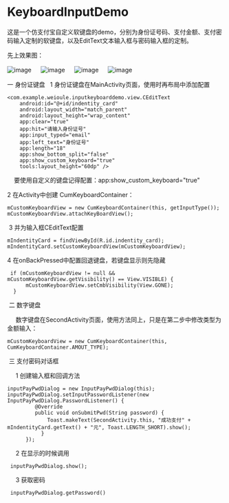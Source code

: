 # KeyboardInputDemo
这是一个仿支付宝自定义软键盘的demo，分别为身份证号码、支付金额、支付密码输入定制的软键盘，以及EditText文本输入框与密码输入框的定制。

先上效果图：

![image](https://github.com/weioule/KeyboardInputDemo/blob/master/app/img/img01.jpg) 　
![image](https://github.com/weioule/KeyboardInputDemo/blob/master/app/img/img02.jpg) 　
![image](https://github.com/weioule/KeyboardInputDemo/blob/master/app/img/img03.jpg) 　
![image](https://github.com/weioule/KeyboardInputDemo/blob/master/app/img/img04.jpg) 　



一 身份证键盘
  1 身份证键盘在MainActivity页面，使用时再布局中添加配置

    <com.example.weioule.inputkeyboarddemo.view.CEditText
        android:id="@+id/indentity_card"
        android:layout_width="match_parent"
        android:layout_height="wrap_content"
        app:clear="true"
        app:hit="请输入身份证号"
        app:input_typed="email"
        app:left_text="身份证号"
        app:length="18"
        app:show_bottom_split="false"
        app:show_custom_keyboard="true"
        tools:layout_height="60dp" />

    要使用自定义的键盘记得配置：app:show_custom_keyboard="true"
    
    
2 在Activity中创建 CumKeyboardContainer：
​

    mCustomKeyboardView = new CumKeyboardContainer(this, getInputType());
    mCustomKeyboardView.attachKeyBoardView();


​
3 并为输入框CEditText配置
  
    mIndentityCard = findViewById(R.id.indentity_card);
    mIndentityCard.setCustomKeyboardView(mCustomKeyboardView);
    
4 在onBackPressed中配置回退键盘，若键盘显示则先隐藏

     if (mCustomKeyboardView != null && mCustomKeyboardView.getVisibility() == View.VISIBLE) {
          mCustomKeyboardView.setCmbVisibility(View.GONE);
      }
 二 数字键盘
 
     数字键盘在SecondActivity页面，使用方法同上，只是在第二步中修改类型为金额输入：

    mCustomKeyboardView = new CumKeyboardContainer(this, CumKeyboardContainer.AMOUT_TYPE);
     
 三 支付密码对话框
 
     1 创建输入框和回调方法

    inputPayPwdDialog = new InputPayPwdDialog(this);
    inputPayPwdDialog.setInputPasswordListener(new InputPayPwdDialog.PasswordListener() {
             @Override
             public void onSubmitPwd(String password) {
                 Toast.makeText(SecondActivity.this, "成功支付" + mIndentityCard.getText() + "元", Toast.LENGTH_SHORT).show();
               }
          });
            
     2 在显示的时候调用

     inputPayPwdDialog.show();
       
     3 获取密码

     inputPayPwdDialog.getPassword()

     
